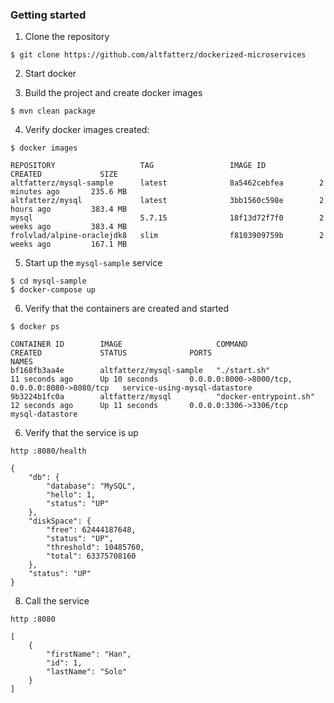 ### Getting started

1. Clone the repository

```
$ git clone https://github.com/altfatterz/dockerized-microservices
```

2. Start docker

3. Build the project and create docker images

```
$ mvn clean package
```

4. Verify docker images created:

```
$ docker images

REPOSITORY                   TAG                 IMAGE ID            CREATED             SIZE
altfatterz/mysql-sample      latest              8a5462cebfea        2 minutes ago       235.6 MB
altfatterz/mysql             latest              3bb1560c598e        2 hours ago         383.4 MB
mysql                        5.7.15              18f13d72f7f0        2 weeks ago         383.4 MB
frolvlad/alpine-oraclejdk8   slim                f8103909759b        2 weeks ago         167.1 MB
```

5. Start up the `mysql-sample` service

```
$ cd mysql-sample
$ docker-compose up
```

6. Verify that the containers are created and started

```
$ docker ps

CONTAINER ID        IMAGE                     COMMAND                  CREATED             STATUS              PORTS                                            NAMES
bf168fb3aa4e        altfatterz/mysql-sample   "./start.sh"             11 seconds ago      Up 10 seconds       0.0.0.0:8000->8000/tcp, 0.0.0.0:8080->8080/tcp   service-using-mysql-datastore
9b3224b1fc0a        altfatterz/mysql          "docker-entrypoint.sh"   12 seconds ago      Up 11 seconds       0.0.0.0:3306->3306/tcp                           mysql-datastore
```

6. Verify that the service is up

```
http :8080/health

{
    "db": {
        "database": "MySQL",
        "hello": 1,
        "status": "UP"
    },
    "diskSpace": {
        "free": 62444187648,
        "status": "UP",
        "threshold": 10485760,
        "total": 63375708160
    },
    "status": "UP"
}
```

8. Call the service

```
http :8080

[
    {
        "firstName": "Han",
        "id": 1,
        "lastName": "Solo"
    }
]
```
